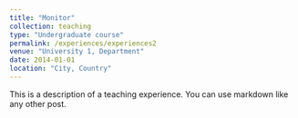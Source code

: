```yaml
---
title: "Monitor"
collection: teaching
type: "Undergraduate course"
permalink: /experiences/experiences2
venue: "University 1, Department"
date: 2014-01-01
location: "City, Country"
---
```


This is a description of a teaching experience. You can use markdown like any other post.